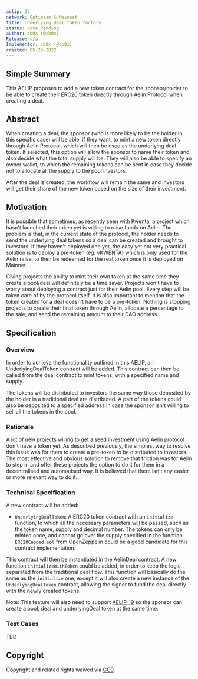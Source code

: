 ```yaml
---
aelip: 23
network: Optimism & Mainnet
title: Underlying deal token factory
status: Vote_Pending
author: cb0x (@cb0x)
Release: n/a
Implementor: cb0x (@cb0x)
created: 05-23-2022
---
```


## Simple Summary

<!--"If you can't explain it simply, you don't understand it well enough." Simply describe the outcome the proposed changes intends to achieve. This should be non-technical and accessible to a casual community member.-->

This AELIP proposes to add a new token contract for the sponsor/holder to be able to create their ERC20 token directly through Aelin Protocol when creating a deal.

## Abstract

<!--A short (~200 word) description of the proposed change, the abstract should clearly describe the proposed change. This is what *will* be done if the AELIP is implemented, not *why* it should be done or *how* it will be done. If the AELIP proposes deploying a new contract, write, "we propose to deploy a new contract that will do x".-->

When creating a deal, the sponsor (who is more likely to be the holder in this specific case) will be able, if they want, to mint a new token directly through Aelin Protocol, which will then be used as the underlying deal token. If selected, this option will allow the sponsor to name their token and also decide what the total supply will be. They will also be able to specify an owner wallet, to which the remaining tokens can be sent in case they decide not to allocate all the supply to the pool investors.

After the deal is created, the workflow will remain the same and investors will get their share of the new token based on the size of their investment.

## Motivation

<!--This is the problem statement. This is the *why* of the AELIP. It should clearly explain *why* the current state of the protocol is inadequate.  It is critical that you explain *why* the change is needed, if the AELIP proposes changing how something is calculated, you must address *why* the current calculation is inaccurate or wrong. This is not the place to describe how the AELIP will address the issue!-->

It is possible that sometimes, as recently seen with Kwenta, a project which hasn't launched their token yet is willing to raise funds on Aelin. The problem is that, in the current state of the protocol, the holder needs to send the underlying deal tokens so a deal can be created and brought to investors. If they haven't deployed one yet, the easy yet not very practical solution is to deploy a pre-token (eg: vKWENTA) which is only used for the Aelin raise, to then be redeemed for the real token once it is deployed on Mainnet.

Giving projects the ability to mint their own token at the same time they create a pool/deal will definitely be a time saver. Projects won't have to worry about deploying a contract just for their Aelin pool. Every step will be taken care of by the protocol itself. It is also important to mention that the token created for a deal doesn't have to be a pre-token. Nothing is stopping projects to create their final token through Aelin, allocate a percentage to the sale, and send the remaining amount to their DAO address.

## Specification

### Overview

<!--This is a high-level overview of *how* the AELIP will solve the problem. The overview should clearly describe how the new feature will be implemented.-->

In order to achieve the functionality outlined in this AELIP, an UnderlyingDealToken contract will be added. This contract can then be called from the deal contract to mint tokens, with a specified name and supply.

The tokens will be distributed to investors the same way those deposited by the holder in a traditional deal are distributed. A part of the tokens could also be deposited to a specified address in case the sponsor isn't willing to sell all the tokens in the pool.

### Rationale

<!--This is where you explain the reasoning behind how you propose to solve the problem. Why did you propose to implement the change in this way, what were the considerations and trade-offs. The rationale fleshes out what motivated the design and why particular design decisions were made. It should describe alternate designs that were considered and related work. The rationale may also provide evidence of consensus within the community, and should discuss important objections or concerns raised during discussion.-->

A lot of new projects willing to get a seed investment using Aelin protocol don't have a token yet. As described previously, the simplest way to resolve this issue was for them to create a pre-token to be distributed to investors. The most effective and obvious solution to remove that friction was for Aelin to step in and offer these projects the option to do it for them in a decentralised and automatised way. It is believed that there isn't any easier or more relevant way to do it.

### Technical Specification

<!--The technical specification should outline the public API of the changes proposed. That is, changes to any of the interfaces Synthetix currently exposes or the creations of new ones.-->

A new contract will be added:

- `UnderlyingDealToken`: A ERC20 token contract with an `initialize` function, to which all the necessary parameters will be passed, such as the token name, supply and decimal number. The tokens can only be minted once, and cannot go over the supply specified in the function. `ERC20Capped.sol` from OpenZeppelin could be a good candidate for this contract implementation.

This contract will then be instantiated in the AelinDeal contract. A new function `initializeWithToken` could be added, in order to keep the logic separated from the traditional deal flow. This function will basically do the same as the `initialize` one, except it will also create a new instance of the `UnderlyingDealToken` contract, allowing the signer to fund the deal directly with the newly created tokens.

Note: This feature will also need to support [AELIP-19](https://aelips.aelin.xyz/aelips/aelip-19/) so the sponsor can create a pool, deal and underlyingDeal token at the same time.

### Test Cases

<!--Test cases for an implementation are mandatory for AELIPs but can be included with the implementation..-->

TBD

## Copyright

Copyright and related rights waived via [CC0](https://creativecommons.org/publicdomain/zero/1.0/).

